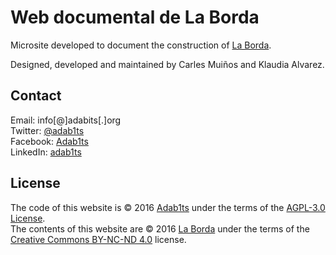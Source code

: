 # Web documental de La Borda

Microsite developed to document the construction of [La Borda](http://www.laborda.coop/).  

Designed, developed and maintained by Carles Muiños and Klaudia Alvarez.  


## Contact

Email:    info[@]adabits[.]org  
Twitter:  [@adab1ts](https://twitter.com/adab1ts)  
Facebook: [Adab1ts](https://www.facebook.com/Adab1ts)  
LinkedIn: [adab1ts](https://www.linkedin.com/company/adab1ts)  


## License

The code of this website is &copy; 2016 [Adab1ts](http://www.adabits.org) under the terms of the [AGPL-3.0 License](LICENSE.md).  
The contents of this website are &copy; 2016 [La Borda](http://www.laborda.coop) under the terms of the [Creative Commons BY-NC-ND 4.0](https://creativecommons.org/licenses/by-nc-nd/4.0/deed) license.
